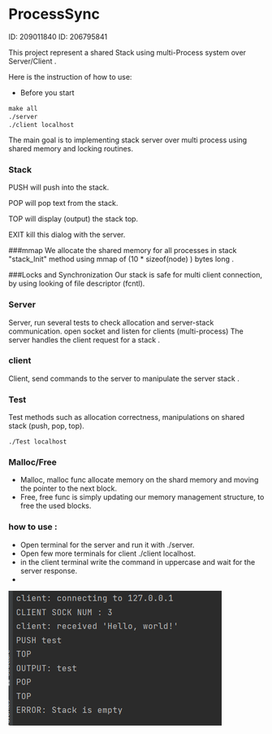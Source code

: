 # ProcessSync

ID: 209011840 ID: 206795841

This project represent a shared Stack using multi-Process system
over Server/Client .

Here is the instruction of how to use:

- Before you start
<div dir='ltr'>

    make all
    ./server
    ./client localhost
</div>

The main goal is to implementing stack server over multi 
process using shared memory and locking routines.


### Stack

PUSH will push <text> into the stack.

POP will pop text from the stack.

TOP will display (output) the stack top.

EXIT kill this dialog with the server.

###mmap
We allocate the shared memory for all processes in stack "stack_Init" method using mmap of
(10 * sizeof(node) ) bytes long . 

###Locks and Synchronization
Our stack is safe for multi client connection, by using looking of file descriptor (fcntl).



### Server
Server, run several tests to check allocation and server-stack communication.
open socket and listen for clients (multi-process)
The server handles the client request for a stack .




### client
Client, send commands to the server to manipulate the server stack .

### Test
Test methods such as allocation correctness, manipulations on shared stack (push, pop, top).
<div dir='ltr'>

    
    ./Test localhost
</div>



### Malloc/Free
- Malloc, malloc func allocate memory on the shard memory and moving the pointer to the next block.
- Free, free func is simply updating our memory management structure, to free the used blocks.


### how to use :
- Open terminal for the server and run it with ./server.
- Open few more terminals for client ./client localhost.
- in the client terminal write the command in uppercase and wait for the server response.
- 
![img.png](img.png)
 
